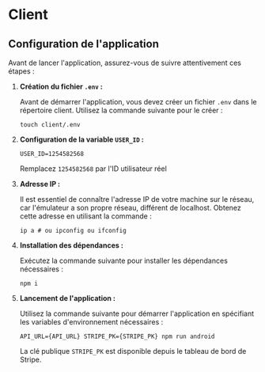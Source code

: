# Client

## Configuration de l'application

Avant de lancer l'application, assurez-vous de suivre attentivement ces étapes :

1. **Création du fichier `.env` :**

   Avant de démarrer l'application, vous devez créer un fichier `.env` dans le répertoire client. Utilisez la commande suivante pour le créer :

   ```shell
   touch client/.env
   ```

2. **Configuration de la variable `USER_ID` :**

   ```env
   USER_ID=1254582568
   ```

   Remplacez `1254582568` par l'ID utilisateur réel 

3. **Adresse IP :**

   Il est essentiel de connaître l'adresse IP de votre machine sur le réseau, car l'émulateur a son propre réseau, différent de localhost. Obtenez cette adresse en utilisant la commande :

   ```shell
   ip a # ou ipconfig ou ifconfig
   ```

4. **Installation des dépendances :**

   Exécutez la commande suivante pour installer les dépendances nécessaires :

   ```shell
   npm i
   ```

5. **Lancement de l'application :**

   Utilisez la commande suivante pour démarrer l'application en spécifiant les variables d'environnement nécessaires :

   ```shell
   API_URL={API_URL} STRIPE_PK={STRIPE_PK} npm run android
   ```

   La clé publique `STRIPE_PK` est disponible depuis le tableau de bord de Stripe.
